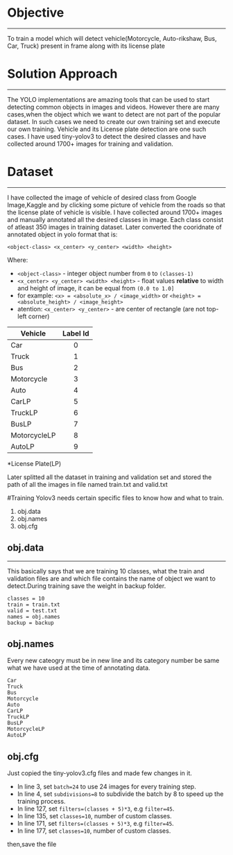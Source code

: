 # Objective
-------------
To train a model which will detect vehicle(Motorcycle, Auto-rikshaw, Bus, Car, Truck) present in frame along with its license plate
# Solution Approach
-------------------
The YOLO implementations are amazing tools that can be used to start detecting common objects in images and videos. However there are many cases,when the object which we want to detect are not part of the popular dataset. In such cases we need to create our own training set and execute our own training. Vehicle and its License plate detection are one such cases. I have used tiny-yolov3 to detect the desired classes and have collected around 1700+ images for training and validation.

# Dataset
--------
I have collected the image of vehicle of desired class from Google Image,Kaggle and by clicking some picture of vehicle from the roads so that the license plate of vehicle is visible. I have collected around 1700+ images and manually annotated all the 
desired classes in image. Each class consist of atleast 350 images in training dataset.
Later converted the cooridnate of annotated object in yolo format that is:

`<object-class> <x_center> <y_center> <width> <height>`

  Where: 
  * `<object-class>` - integer object number from `0` to `(classes-1)`
  * `<x_center> <y_center> <width> <height>` - float values **relative** to width and height of image, it can be equal from `(0.0 to 1.0]`
  * for example: `<x> = <absolute_x> / <image_width>` or `<height> = <absolute_height> / <image_height>`
  * atention: `<x_center> <y_center>` - are center of rectangle (are not top-left corner)
 

| Vehicle       | Label Id      |
| ------------- |:-------------:| 
| Car           |       0       | 
| Truck         |       1       | 
| Bus           |       2       | 
| Motorcycle    |       3       |
| Auto          |       4       |
| CarLP         |       5       |
| TruckLP       |       6       |
| BusLP         |       7       |
| MotorcycleLP  |       8       |
| AutoLP        |       9       |
*License Plate(LP)

Later splitted all the dataset in training and validation set and stored the path of all the images in file named train.txt and valid.txt

#Training
Yolov3 needs certain specific files to know how and what to train.
1. obj.data
2. obj.names
3. obj.cfg

## obj.data
-----------
This basically says that we are training 10 classes, what the train and validation files are and which file contains the name of object we want to detect.During training save the weight in backup folder.
```
classes = 10
train = train.txt
valid = test.txt
names = obj.names
backup = backup
```
## obj.names
Every new cateogry must be in new line and its category number be same what we have used at the time of annotating data.
```
Car
Truck
Bus
Motorcycle
Auto
CarLP
TruckLP
BusLP
MotorcycleLP
AutoLP
```
## obj.cfg
Just copied the tiny-yolov3.cfg files and made few changes in it.
* In line 3, set `batch=24` to use 24 images for every training step.
* In line 4, set `subdivisions=8` to subdivide the batch by 8 to speed up the training process.
* In line 127, set `filters=(classes + 5)*3`, e.g `filter=45`.
* In line 135, set `classes=10`, number of custom classes.
* In line 171, set `filters=(classes + 5)*3`, e.g `filter=45`.
* In line 177, set `classes=10`, number of custom classes.

then,save the file



